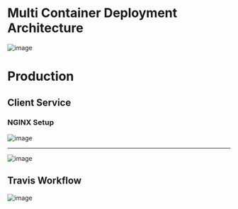 # Multi Container Deployment Architecture

![image](https://user-images.githubusercontent.com/8760590/113708040-fe92d680-969d-11eb-8fb4-fa442effe9d9.png)

# Production 
## Client Service
### NGINX Setup

![image](https://user-images.githubusercontent.com/8760590/113708809-ef605880-969e-11eb-9650-835c0829db10.png)

---

![image](https://user-images.githubusercontent.com/8760590/113708949-2171ba80-969f-11eb-8874-42d0fc27d141.png)

## Travis Workflow
![image](https://user-images.githubusercontent.com/8760590/113710547-1586f800-96a1-11eb-84a8-2382db0c4a02.png)
